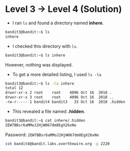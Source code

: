 # Level 3 -> Level 4 (Solution)

- I ran `ls` and found a directory named **inhere**.

```bash
bandit3@bandit:~$ ls
inhere
```

- I checked this directory with `ls`.

```bash
bandit3@bandit:~$ ls inhere
```

However, nothing was displayed.

- To get a more detailed listing, I used `ls -la`

```bash
bandit3@bandit:~$ ls -la inhere
total 12
drwxr-xr-x 2 root    root    4096 Oct 16  2018 .
drwxr-xr-x 3 root    root    4096 Oct 16  2018 ..
-rw-r----- 1 bandit4 bandit3   33 Oct 16  2018 .hidden
```

- This revealed a file named **.hidden**.

```bash
bandit3@bandit:~$ cat inhere/.hidden
2EW7BBsr6aMMoJ2HjW067dm8EgX26xNe
```

Password: `2EW7BBsr6aMMoJ2HjW067dm8EgX26xNe`

```bash
ssh bandit4@bandit.labs.overthewire.org -p 2220
```
